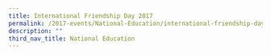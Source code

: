 ```yaml
---
title: International Friendship Day 2017
permalink: /2017-events/National-Education/international-friendship-day/
description: ""
third_nav_title: National Education
---
```


